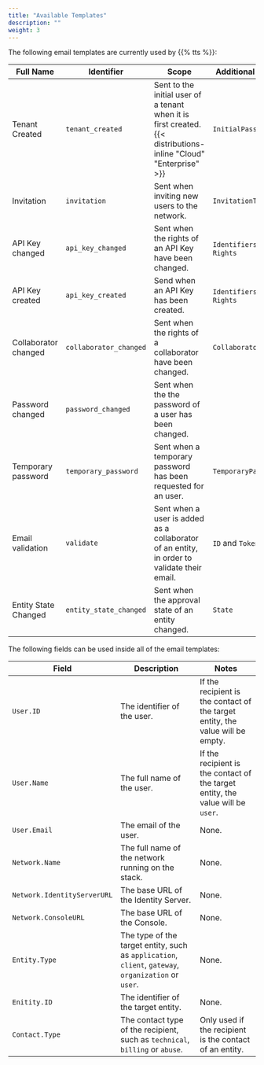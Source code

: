 ```yaml
---
title: "Available Templates"
description: ""
weight: 3
---
```


The following email templates are currently used by {{% tts %}}:

Full Name | Identifier | Scope | Additional fields
----------|------------|-------|------------------
Tenant Created | `tenant_created` | Sent to the initial user of a tenant when it is first created. {{< distributions-inline "Cloud" "Enterprise" >}} | `InitialPassword`
Invitation | `invitation` | Sent when inviting new users to the network. | `InvitationToken`
API Key changed | `api_key_changed` | Sent when the rights of an API Key have been changed. | `Identifiers` and `Rights`
API Key created | `api_key_created` | Send when an API Key has been created. | `Identifiers` and `Rights`
Collaborator changed | `collaborator_changed` | Sent when the rights of a collaborator have been changed. | `Collaborator`
Password changed | `password_changed` | Sent when the the password of a user has been changed.
Temporary password | `temporary_password` | Sent when a temporary password has been requested for an user. | `TemporaryPassword`
Email validation | `validate` | Sent when a user is added as a collaborator of an entity, in order to validate their email. | `ID` and `Token`
Entity State Changed | `entity_state_changed` | Sent when the approval state of an entity changed. | `State`

The following fields can be used inside all of the email templates:

Field | Description | Notes
------|-------------|------
`User.ID` | The identifier of the user. | If the recipient is the contact of the target entity, the value will be empty.
`User.Name` | The full name of the user. | If the recipient is the contact of the target entity, the value will be `user`.
`User.Email` | The email of the user. | None.
`Network.Name` | The full name of the network running on the stack. | None.
`Network.IdentityServerURL` | The base URL of the Identity Server. | None.
`Network.ConsoleURL` | The base URL of the Console. | None.
`Entity.Type` | The type of the target entity, such as `application`, `client`, `gateway`, `organization` or `user`. | None.
`Enitity.ID` | The identifier of the target entity. | None.
`Contact.Type` | The contact type of the recipient, such as `technical`, `billing` or `abuse`. | Only used if the recipient is the contact of an entity.

